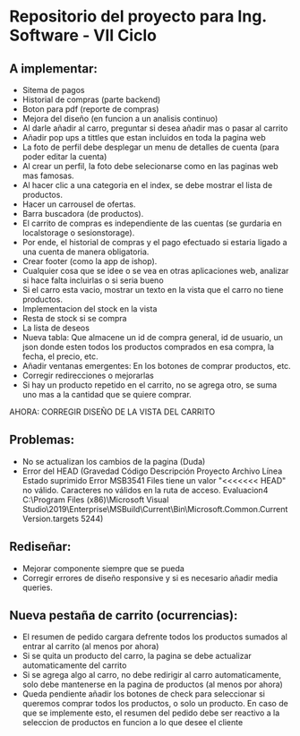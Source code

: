 # Repositorio del proyecto para Ing. Software - VII Ciclo

## A implementar:

- Sitema de pagos
- Historial de compras (parte backend)
- Boton para pdf (reporte de compras)
- Mejora del diseño (en funcion a un analisis continuo)
- Al darle añadir al carro, preguntar si desea añadir mas o pasar al carrito
- Añadir pop ups a tittles que estan incluidos en toda la pagina web
- La foto de perfil debe desplegar un menu de detalles de cuenta (para poder editar la cuenta)
- Al crear un perfil, la foto debe selecionarse como en las paginas web mas famosas.
- Al hacer clic a una categoria en el index, se debe mostrar el lista de productos.
- Hacer un carrousel de ofertas.
- Barra buscadora (de productos).
- El carrito de compras es independiente de las cuentas (se gurdaria en localstorage o sesionstorage).
- Por ende, el historial de compras y el pago efectuado si estaria ligado a una cuenta de manera obligatoria.
- Crear footer (como la app de ishop).
- Cualquier cosa que se idee o se vea en otras aplicaciones web, analizar si hace falta incluirlas o si seria bueno
- Si el carro esta vacio, mostrar un texto en la vista que el carro no tiene productos.
- Implementacion del stock en la vista 
- Resta de stock si se compra
- La lista de deseos
- Nueva tabla: Que almacene un id de compra general, id de usuario, un json donde esten todos los productos comprados en esa compra, la fecha, el precio, etc.
- Añadir ventanas emergentes: En los botones de comprar productos, etc.
- Corregir redirecciones o mejorarlas
- Si hay un producto repetido en el carrito, no se agrega otro, se suma uno mas a la cantidad que se quiere comprar.

AHORA: CORREGIR DISEÑO DE LA VISTA DEL CARRITO


## Problemas:

- No se actualizan los cambios de la pagina (Duda)
- Error del HEAD (Gravedad	Código	Descripción	Proyecto	Archivo	Línea	Estado suprimido
Error	MSB3541	Files tiene un valor "<<<<<<< HEAD" no válido. Caracteres no válidos en la ruta de acceso.	Evaluacion4	C:\Program Files (x86)\Microsoft Visual Studio\2019\Enterprise\MSBuild\Current\Bin\Microsoft.Common.CurrentVersion.targets	5244)

## Rediseñar:

- Mejorar componente siempre que se pueda
- Corregir errores de diseño responsive y si es necesario añadir media queries.

## Nueva pestaña de carrito (ocurrencias):

- El resumen de pedido cargara defrente todos los productos sumados al entrar al carrito (al menos por ahora)
- Si se quita un producto del carro, la pagina se debe actualizar automaticamente del carrito
- Si se agrega algo al carro, no debe redirigir al carro automaticamente, solo debe mantenerse en la pagina de productos (al menos por ahora)
- Queda pendiente añadir los botones de check para seleccionar si queremos comprar todos los productos, o solo un producto. En caso de que se implemente esto, el resumen del pedido debe ser reactivo a la seleccion de productos en funcion a lo que desee el cliente
